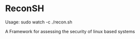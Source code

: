# ReconSH
Usage: sudo watch -c ./recon.sh

A Framework for assessing the security of linux based systems
